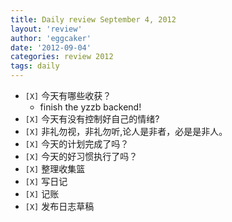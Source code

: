 ```yaml
---
title: Daily review September 4, 2012 
layout: 'review'
author: 'eggcaker'
date: '2012-09-04'
categories: review 2012
tags: daily
---
```



  * `[X]` 今天有哪些收获？ 
    * finish the yzzb backend! 
  * `[X]` 今天有没有控制好自己的情绪? 
  * `[X]` 非礼勿视，非礼勿听,论人是非者，必是是非人。 
  * `[X]` 今天的计划完成了吗？ 
  * `[X]` 今天的好习惯执行了吗？ 
  * `[X]` 整理收集篮 
  * `[X]` 写日记 
  * `[X]` 记账 
  * `[X]` 发布日志草稿 

